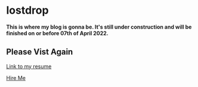 # lostdrop


**This is where my blog is gonna be. It's still under construction and will be finished on or before 07th of April 2022.**

## Please Vist Again


[Link to my resume](https://www.canva.com/design/DAE56gXd9Cs/hY-7v24uNCioR3a-izg4Zw/view)

[Hire Me](https://www.linkedin.com/in/vinnux/)

